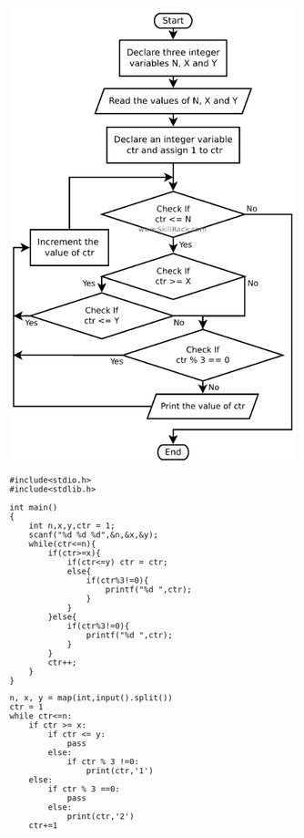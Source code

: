<img src="./src/14714.png"/>

<pre>
#include&lt;stdio.h&gt;
#include&lt;stdlib.h&gt;

int main()
{
    int n,x,y,ctr = 1;
    scanf("%d %d %d",&n,&x,&y);
    while(ctr&lt;=n){
        if(ctr&gt;=x){
            if(ctr&lt;=y) ctr = ctr;
            else{
                if(ctr%3!=0){
                    printf("%d ",ctr);
                }
            }
        }else{
            if(ctr%3!=0){
                printf("%d ",ctr);
            }
        }
        ctr++;
    }
}
</pre>

<pre>
n, x, y = map(int,input().split())
ctr = 1
while ctr&lt;=n:
    if ctr &gt;= x:
        if ctr &lt;= y:
            pass
        else:
            if ctr % 3 !=0:
                print(ctr,'1')
    else:
        if ctr % 3 ==0:
            pass
        else:
            print(ctr,'2')
    ctr+=1
</pre>